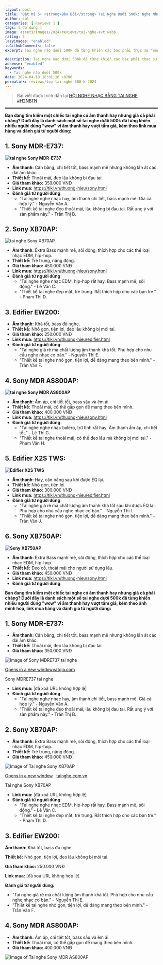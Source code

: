 ```yaml
---
layout: post
title: 'Bật Mí 5+ <strong>Bảo Bối</strong> Tai Nghe Dưới 500k: Nghe Nhạc <strong>Phê</strong> Như <strong>Lên Đỉnh!</strong>'
author: sal
categories: [ Reviews 📝 ]
tags: [ đồ dùng ]
image: assets/images/2024/reviews/tai-nghe-avt.webp
rating: 5
lazyimages: "enabled"
isGithubComments: false
excerpt: Tai nghe nào dưới 500k đã từng khiến các bác phải thực sự "wow" vì âm thanh hay vượt tầm giá?

description: Tai nghe nào dưới 500k đã từng khiến các bác phải thực sự "wow" vì âm thanh hay vượt tầm giá?
adsense: "enabled"
keywords:
  - Tai nghe nào dưới 500k
date: 2024-04-19 10:01:10 +0700
permalink: reviews/top-tai-nghe-500-k-2024
---
```


> Bài viết được trích dẫn tại [HỘI NGHE NHẠC BẰNG TAI NGHE #H2NBTN](https://www.facebook.com/groups/hoi.nhung.nguoi.nghe.nhac.bang.tai.nghe/permalink/3464237273722594/)

<hr style="border: 1px solid #000000;">

<p><strong>Bạn đang t&igrave;m kiếm một chiếc tai nghe c&oacute; &acirc;m thanh hay nhưng gi&aacute; cả phải chăng? Dưới đ&acirc;y l&agrave; danh s&aacute;ch một số tai nghe dưới 500k đ&atilde; từng khiến nhiều người d&ugrave;ng &quot;wow&quot; v&igrave; &acirc;m thanh hay vượt tầm gi&aacute;, k&egrave;m theo link mua h&agrave;ng v&agrave; đ&aacute;nh gi&aacute; từ người d&ugrave;ng:</strong></p>

<h2><strong>1. Sony MDR-E737:</strong></h2>

<p><strong><image alt="tai nghe Sony MDR-E737" class="responsive lazyload" loading="lazy" src="https://i.ebayimg.com/images/g/LyAAAOSwkqZh9lkL/s-l1200.jpg" type="image" /></strong></p>

<ul>
	<li><strong>&Acirc;m thanh:</strong> C&acirc;n bằng, chi tiết tốt, bass mạnh mẽ nhưng kh&ocirc;ng lấn &aacute;t c&aacute;c dải &acirc;m kh&aacute;c.</li>
	<li><strong>Thiết kế:</strong> Thoải m&aacute;i, đeo l&acirc;u kh&ocirc;ng bị đau tai.</li>
	<li><strong>Gi&aacute; tham khảo:</strong> 350.000 VNĐ</li>
	<li><strong>Link mua:</strong> <a href="https://tiki.vn/thuong-hieu/sony.html">https://tiki.vn/thuong-hieu/sony.html</a></li>
	<li><strong>Đ&aacute;nh gi&aacute; từ người d&ugrave;ng:</strong>
	<ul>
		<li>&quot;Tai nghe nghe nhạc hay, &acirc;m thanh chi tiết, bass mạnh mẽ. Gi&aacute; cả hợp l&yacute;.&quot; - Nguyễn Văn A.</li>
		<li>&quot;Thiết kế tai nghe đeo thoải m&aacute;i, l&acirc;u kh&ocirc;ng bị đau tai. Rất ưng &yacute; với sản phẩm n&agrave;y.&quot; - Trần Thị B.</li>
	</ul>
	</li>
</ul>

<h2><strong>2. Sony XB70AP:</strong></h2>

<p><image alt="tai nghe Sony XB70AP" src="https://product.hstatic.net/1000146770/product/tai_nghe_mdr-xb70ap_ido_audio__2__9a36fb7e506741199b88c10ce7eda9be_master.jpg" type="image"  class="responsive lazyload" loading="lazy" /></p>

<ul>
	<li><strong>&Acirc;m thanh:</strong> Extra Bass mạnh mẽ, s&ocirc;i động, th&iacute;ch hợp cho c&aacute;c thể loại nhạc EDM, hip-hop.</li>
	<li><strong>Thiết kế:</strong> Trẻ trung, năng động.</li>
	<li><strong>Gi&aacute; tham khảo:</strong> 450.000 VNĐ</li>
	<li><strong>Link mua:</strong> <a href="https://tiki.vn/thuong-hieu/sony.html">https://tiki.vn/thuong-hieu/sony.html</a></li>
	<li><strong>Đ&aacute;nh gi&aacute; từ người d&ugrave;ng:</strong>
	<ul>
		<li>&quot;Tai nghe nghe nhạc EDM, hip-hop rất hay. Bass mạnh mẽ, s&ocirc;i động.&quot; - L&ecirc; Văn C.</li>
		<li>&quot;Thiết kế tai nghe đẹp mắt, trẻ trung. Rất th&iacute;ch hợp cho c&aacute;c bạn trẻ.&quot; - Phạm Thị D.</li>
	</ul>
	</li>
</ul>

<h2><strong>3. Edifier EW200:</strong></h2>

<ul>
	<li><strong>&Acirc;m thanh:</strong> Kh&aacute; tốt, bass đủ nghe.</li>
	<li><strong>Thiết kế:</strong> Nhỏ gọn, tiện lợi, đeo l&acirc;u kh&ocirc;ng bị mỏi tai.</li>
	<li><strong>Gi&aacute; tham khảo:</strong> 250.000 VNĐ</li>
	<li><strong>Link mua:</strong> <a href="https://tiki.vn/thuong-hieu/edifier.html">https://tiki.vn/thuong-hieu/edifier.html</a></li>
	<li><strong>Đ&aacute;nh gi&aacute; từ người d&ugrave;ng:</strong>
	<ul>
		<li>&quot;Tai nghe gi&aacute; rẻ m&agrave; chất lượng &acirc;m thanh kh&aacute; tốt. Ph&ugrave; hợp cho nhu cầu nghe nhạc cơ bản.&quot; - Nguyễn Thị E.</li>
		<li>&quot;Thiết kế tai nghe nhỏ gọn, tiện lợi, dễ d&agrave;ng mang theo b&ecirc;n m&igrave;nh.&quot; - Trần Văn F.</li>
	</ul>
	</li>
</ul>

<h2><strong>4. Sony MDR AS800AP:</strong></h2>

<p><strong><image alt="tai nghe Sony MDR AS800AP" src="https://tainghe.com.vn/media/product/276_sony_mdr_as800ap_chinh_hang.gif"  class="responsive lazyload" loading="lazy" type="image" /></strong></p>

<ul>
	<li><strong>&Acirc;m thanh:</strong> Ấm &aacute;p, chi tiết tốt, bass s&acirc;u v&agrave; &ecirc;m &aacute;i.</li>
	<li><strong>Thiết kế:</strong> Thoải m&aacute;i, c&oacute; thể gấp gọn để mang theo b&ecirc;n m&igrave;nh.</li>
	<li><strong>Gi&aacute; tham khảo:</strong> 400.000 VNĐ</li>
	<li><strong>Link mua:</strong> <a href="https://tiki.vn/thuong-hieu/sony.html">https://tiki.vn/thuong-hieu/sony.html</a></li>
	<li><strong>Đ&aacute;nh gi&aacute; từ người d&ugrave;ng:</strong>
	<ul>
		<li>&quot;Tai nghe nghe nhạc bolero, trữ t&igrave;nh rất hay. &Acirc;m thanh ấm &aacute;p, chi tiết tốt.&quot; - L&ecirc; Thị G.</li>
		<li>&quot;Thiết kế tai nghe thoải m&aacute;i, c&oacute; thể đeo l&acirc;u m&agrave; kh&ocirc;ng bị mỏi tai.&quot; - Phạm Văn H.</li>
	</ul>
	</li>
</ul>

<h2><strong>5. Edifier X2S TWS:</strong></h2>

<p><strong><image alt="Edifier X2S TWS" src="https://cdn2.cellphones.com.vn/x/media/catalog/product/t/a/tai-nghe-bluetooth-edifier-x2s_7_.png"  class="responsive lazyload" loading="lazy" /></strong></p>

<ul>
	<li><strong>&Acirc;m thanh:</strong> Hay, c&acirc;n bằng sau khi được EQ lại.</li>
	<li><strong>Thiết kế:</strong> Nhỏ gọn, tiện lợi.</li>
	<li><strong>Gi&aacute; tham khảo:</strong> 300.000 VNĐ</li>
	<li><strong>Link mua:</strong> <a href="https://tiki.vn/thuong-hieu/edifier.html">https://tiki.vn/thuong-hieu/edifier.html</a></li>
	<li><strong>Đ&aacute;nh gi&aacute; từ người d&ugrave;ng:</strong>
	<ul>
		<li>&quot;Tai nghe gi&aacute; rẻ m&agrave; chất lượng &acirc;m thanh kh&aacute; tốt sau khi được EQ lại. Ph&ugrave; hợp cho nhu cầu nghe nhạc cơ bản.&quot; - Nguyễn Thị I.</li>
		<li>&quot;Thiết kế tai nghe nhỏ gọn, tiện lợi, dễ d&agrave;ng mang theo b&ecirc;n m&igrave;nh.&quot; - Trần Văn J.</li>
	</ul>
	</li>
</ul>

<h2><strong>6. Sony XB750AP:</strong></h2>

<p><strong><image alt="Sony XB750AP" src="https://sahogifts.com/storage/product_images/80-1688542412.jpg"  class="responsive lazyload" loading="lazy" type="image" /></strong></p>

<ul>
	<li><strong>&Acirc;m thanh:</strong> Extra Bass mạnh mẽ, s&ocirc;i động, th&iacute;ch hợp cho c&aacute;c thể loại nhạc EDM, hip-hop.</li>
	<li><strong>Thiết kế:</strong> Đeo cổ, thoải m&aacute;i cho người sử dụng l&acirc;u.</li>
	<li><strong>Gi&aacute; tham khảo:</strong> 450.000 VNĐ</li>
	<li><strong>Link mua:</strong> <a href="https://tiki.vn/thuong-hieu/sony.html">https://tiki.vn/thuong-hieu/sony.html</a></li>
	<li><strong>Đ&aacute;nh gi&aacute; từ người d&ugrave;ng:</strong></li>
</ul>

<p><strong>Bạn đang t&igrave;m kiếm một chiếc tai nghe c&oacute; &acirc;m thanh hay nhưng gi&aacute; cả phải chăng? Dưới đ&acirc;y l&agrave; danh s&aacute;ch một số tai nghe dưới 500k đ&atilde; từng khiến nhiều người d&ugrave;ng &quot;wow&quot; v&igrave; &acirc;m thanh hay vượt tầm gi&aacute;, k&egrave;m theo ảnh minh hoạ, link mua h&agrave;ng v&agrave; đ&aacute;nh gi&aacute; từ người d&ugrave;ng:</strong></p>

<h2><strong>1. Sony MDR-E737:</strong></h2>

<ul>
	<li><strong>&Acirc;m thanh:</strong> C&acirc;n bằng, chi tiết tốt, bass mạnh mẽ nhưng kh&ocirc;ng lấn &aacute;t c&aacute;c dải &acirc;m kh&aacute;c.</li>
	<li><strong>Thiết kế:</strong> Thoải m&aacute;i, đeo l&acirc;u kh&ocirc;ng bị đau tai.</li>
	<li><strong>Gi&aacute; tham khảo:</strong> 350.000 VNĐ</li>
</ul>

<p><img class="responsive lazyload" loading="lazy" alt="Image of Sony MDRE737 tai nghe" src="https://encrypted-tbn3.gstatic.com/images?q=tbn:ANd9GcQR4dOm8v4gzW2PGdmG4SMewLNCIGeDAvlkyirYUSL_AcDy1RuQn2viEYJpAxJL"/></p>

<p><a href="https://vatgia.com/344/172559/tai-nghe-sony-mdr-e737.html">Opens in a new window<img class="responsive lazyload" loading="lazy" alt="" src="https://encrypted-tbn0.gstatic.com/favicon-tbn?q=tbn:ANd9GcSFl6fOj67kZjQ6Vx9-kMOZ52zQRQCiXH3AyuW_4L0M8Ov1sIsU4Pq0hMK71bY-xEjb8YYRbbyzvjR0zAnQ14Ul6dYbKA"  />vatgia.com</a></p>

<p>Sony MDRE737 tai nghe</p>

<ul>
	<li><strong>Link mua:</strong> [đ&atilde; xo&aacute; URL kh&ocirc;ng hợp lệ]</li>
	<li><strong>Đ&aacute;nh gi&aacute; từ người d&ugrave;ng:</strong>
	<ul>
		<li>&quot;Tai nghe nghe nhạc hay, &acirc;m thanh chi tiết, bass mạnh mẽ. Gi&aacute; cả hợp l&yacute;.&quot; - Nguyễn Văn A.</li>
		<li>&quot;Thiết kế tai nghe đeo thoải m&aacute;i, l&acirc;u kh&ocirc;ng bị đau tai. Rất ưng &yacute; với sản phẩm n&agrave;y.&quot; - Trần Thị B.</li>
	</ul>
	</li>
</ul>

<h2><strong>2. Sony XB70AP:</strong></h2>

<ul>
	<li><strong>&Acirc;m thanh:</strong> Extra Bass mạnh mẽ, s&ocirc;i động, th&iacute;ch hợp cho c&aacute;c thể loại nhạc EDM, hip-hop.</li>
	<li><strong>Thiết kế:</strong> Trẻ trung, năng động.</li>
	<li><strong>Gi&aacute; tham khảo:</strong> 450.000 VNĐ</li>
</ul>

<p><img class="responsive lazyload" loading="lazy" alt="Image of Tai nghe Sony XB70AP" src="https://encrypted-tbn2.gstatic.com/images?q=tbn:ANd9GcTrxsSfuJSk7VrfDwB6YMlVYMZYWo8lRklGsjEpSf7vRqWf3OyAcNM5Xno6gfJM"  /></p>

<p><a href="https://tainghe.com.vn/tai-nghe-sony-mdr-xb70ap-chinh-hang.html">Opens in a new window<img class="responsive lazyload" loading="lazy" alt="" src="https://encrypted-tbn1.gstatic.com/favicon-tbn?q=tbn:ANd9GcRxCMWTqsH-Zadt7X6A0TLsgZ0eGk2jNCU9x9oJFwwQrJgmKQmoDA9DmfcPvaTSDg8GK2wX7gGhq_v6HMNJnyWKDxNNx3B4KzY" style="height:12px; width:12px" />tainghe.com.vn</a></p>

<p>Tai nghe Sony XB70AP</p>

<ul>
	<li><strong>Link mua:</strong> [đ&atilde; xo&aacute; URL kh&ocirc;ng hợp lệ]</li>
	<li><strong>Đ&aacute;nh gi&aacute; từ người d&ugrave;ng:</strong>
	<ul>
		<li>&quot;Tai nghe nghe nhạc EDM, hip-hop rất hay. Bass mạnh mẽ, s&ocirc;i động.&quot; - L&ecirc; Văn C.</li>
		<li>&quot;Thiết kế tai nghe đẹp mắt, trẻ trung. Rất th&iacute;ch hợp cho c&aacute;c bạn trẻ.&quot; - Phạm Thị D.</li>
	</ul>
	</li>
</ul>

<h2><strong>3. Edifier EW200:</strong></h2>

<p><strong>&Acirc;m thanh:</strong> Kh&aacute; tốt, bass đủ nghe.</p>

<p><strong>Thiết kế:</strong> Nhỏ gọn, tiện lợi, đeo l&acirc;u kh&ocirc;ng bị mỏi tai.</p>

<p><strong>Gi&aacute; tham khảo:</strong> 250.000 VNĐ</p>

<p><strong>Link mua:</strong> [đ&atilde; xo&aacute; URL kh&ocirc;ng hợp lệ]</p>

<p><strong>Đ&aacute;nh gi&aacute; từ người d&ugrave;ng:</strong></p>

<ul>
	<li>&quot;Tai nghe gi&aacute; rẻ m&agrave; chất lượng &acirc;m thanh kh&aacute; tốt. Ph&ugrave; hợp cho nhu cầu nghe nhạc cơ bản.&quot; - Nguyễn Thị E.</li>
	<li>&quot;Thiết kế tai nghe nhỏ gọn, tiện lợi, dễ d&agrave;ng mang theo b&ecirc;n m&igrave;nh.&quot; - Trần Văn F.</li>
</ul>

<h2><strong>4. Sony MDR AS800AP:</strong></h2>

<ul>
	<li><strong>&Acirc;m thanh:</strong> Ấm &aacute;p, chi tiết tốt, bass s&acirc;u v&agrave; &ecirc;m &aacute;i.</li>
	<li><strong>Thiết kế:</strong> Thoải m&aacute;i, c&oacute; thể gấp gọn để mang theo b&ecirc;n m&igrave;nh.</li>
	<li><strong>Gi&aacute; tham khảo:</strong> 400.000 VNĐ</li>
</ul>

<p><img class="responsive lazyload" loading="lazy" alt="Image of Tai nghe Sony MDR AS800AP" src="https://encrypted-tbn1.gstatic.com/images?q=tbn:ANd9GcT5XxoozRoKrL1wvWKH5s2CgWb4-ZKV5MlObVna_3y-dAD1QjwV8xToPaJCCrbg" /></p>
